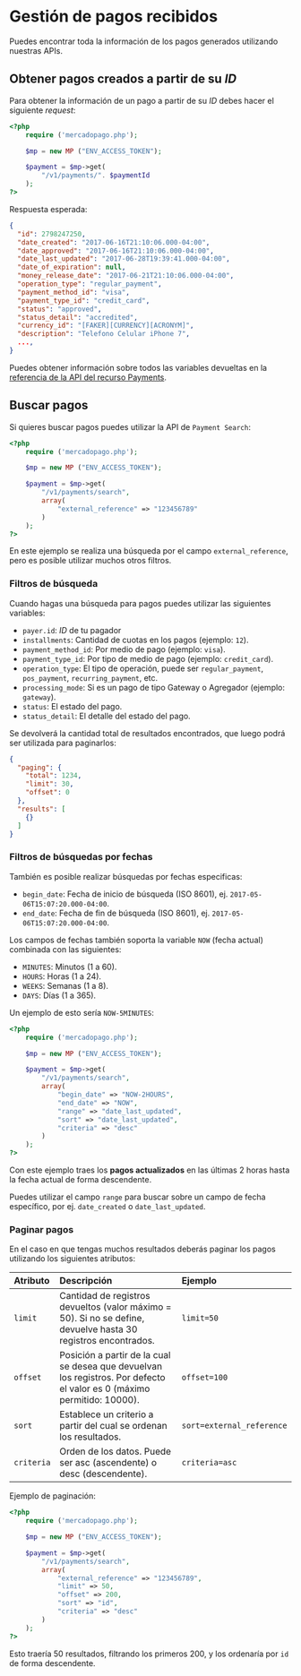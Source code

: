 # Gestión de pagos recibidos

Puedes encontrar toda la información de los pagos generados utilizando nuestras APIs.

## Obtener pagos creados a partir de su _ID_

Para obtener la información de un pago a partir de su _ID_ debes hacer el siguiente _request_:

```php
<?php
	require ('mercadopago.php');

	$mp = new MP ("ENV_ACCESS_TOKEN");

	$payment = $mp->get(
		"/v1/payments/". $paymentId
	);
?>
```

Respuesta esperada:

```json
{
  "id": 2798247250,
  "date_created": "2017-06-16T21:10:06.000-04:00",
  "date_approved": "2017-06-16T21:10:06.000-04:00",
  "date_last_updated": "2017-06-28T19:39:41.000-04:00",
  "date_of_expiration": null,
  "money_release_date": "2017-06-21T21:10:06.000-04:00",
  "operation_type": "regular_payment",
  "payment_method_id": "visa",
  "payment_type_id": "credit_card",
  "status": "approved",
  "status_detail": "accredited",
  "currency_id": "[FAKER][CURRENCY][ACRONYM]",
  "description": "Telefono Celular iPhone 7",
  ...,
}
```

Puedes obtener información sobre todos las variables devueltas en la [referencia de la API del recurso Payments](/reference/payments/resource/).

## Buscar pagos

Si quieres buscar pagos puedes utilizar la API de `Payment Search`:

```php
<?php
	require ('mercadopago.php');

	$mp = new MP ("ENV_ACCESS_TOKEN");

	$payment = $mp->get(
		"/v1/payments/search",
		array(
			"external_reference" => "123456789"
		)
	);
?>
```

En este ejemplo se realiza una búsqueda por el campo `external_reference`, pero es posible utilizar muchos otros filtros.

### Filtros de búsqueda

Cuando hagas una búsqueda para pagos puedes utilizar las siguientes variables:

* `payer.id`: _ID_ de tu pagador
* `installments`: Cantidad de cuotas en los pagos (ejemplo: `12`).
* `payment_method_id`: Por medio de pago (ejemplo: `visa`).
* `payment_type_id`: Por tipo de medio de pago (ejemplo: `credit_card`).
* `operation_type`: El tipo de operación, puede ser `regular_payment`, `pos_payment`, `recurring_payment`, etc.
* `processing_mode`: Si es un pago de tipo Gateway o Agregador (ejemplo: `gateway`).
* `status`: El estado del pago.
* `status_detail`: El detalle del estado del pago.

Se devolverá la cantidad total de resultados encontrados, que luego podrá ser utilizada para paginarlos:

```json
{
  "paging": {
    "total": 1234,
    "limit": 30,
    "offset": 0
  },
  "results": [
    {}
  ]
}
```

### Filtros de búsquedas por fechas

También es posible realizar búsquedas por fechas especificas:

* `begin_date`: Fecha de inicio de búsqueda (ISO 8601), ej. `2017-05-06T15:07:20.000-04:00`.
* `end_date`: Fecha de fin de búsqueda (ISO 8601), ej. `2017-05-06T15:07:20.000-04:00`.

Los campos de fechas también soporta la variable `NOW` (fecha actual) combinada con las siguientes:

* `MINUTES`: Minutos (1 a 60).
* `HOURS`: Horas (1 a 24).
* `WEEKS`: Semanas (1 a 8).
* `DAYS`: Días (1 a 365).

Un ejemplo de esto sería `NOW-5MINUTES`:

```php
<?php
	require ('mercadopago.php');

	$mp = new MP ("ENV_ACCESS_TOKEN");

	$payment = $mp->get(
		"/v1/payments/search",
		array(
			"begin_date" => "NOW-2HOURS",
			"end_date" => "NOW",
			"range" => "date_last_updated",
			"sort" => "date_last_updated",
			"criteria" => "desc"
		)
	);
?>
```

Con este ejemplo traes los **pagos actualizados** en las últimas 2 horas hasta la fecha actual de forma descendente.

Puedes utilizar el campo `range` para buscar sobre un campo de fecha específico, por ej. `date_created` o `date_last_updated`.

### Paginar pagos

En el caso en que tengas muchos resultados deberás paginar los pagos utilizando los siguientes atributos:

| Atributo |           Descripción           |         Ejemplo          |
| :------------------- | :------------------------- | :--------------------------- |
| `limit`            | Cantidad de registros devueltos (valor máximo = 50). Si no se define, devuelve hasta 30 registros encontrados.          | `limit=50`          |
| `offset`            | Posición a partir de la cual se desea que devuelvan los registros. Por defecto el valor es 0 (máximo permitido: 10000).          | `offset=100`     |
| `sort`         | Establece un criterio a partir del cual se ordenan los resultados. | `sort=external_reference` |
| `criteria`         | Orden de los datos. Puede ser asc (ascendente) o desc (descendente).   | `criteria=asc`   |

Ejemplo de paginación:

```php
<?php
	require ('mercadopago.php');

	$mp = new MP ("ENV_ACCESS_TOKEN");

	$payment = $mp->get(
		"/v1/payments/search",
		array(
			"external_reference" => "123456789",
			"limit" => 50,
			"offset" => 200,
			"sort" => "id",
			"criteria" => "desc"
		)
	);
?>
```

Esto traería 50 resultados, filtrando los primeros 200, y los ordenaría por `id` de forma descendente.
